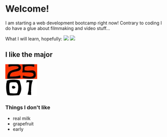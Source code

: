 # Welcome!
I am starting a web development bootcamp right now! Contrary to coding I do have a glue about filmmaking and video stuff...

What I will learn, hopefully:
![](https://img.shields.io/badge/Code-javascript-blue?logo=javascript) ![](https://img.shields.io/badge/notsurewhatthatis-github-blue?logo=github) 



## I like the major
![major](./2501-Filme.jpeg)

### Things I don't like
- real milk
- grapefruit
- early

